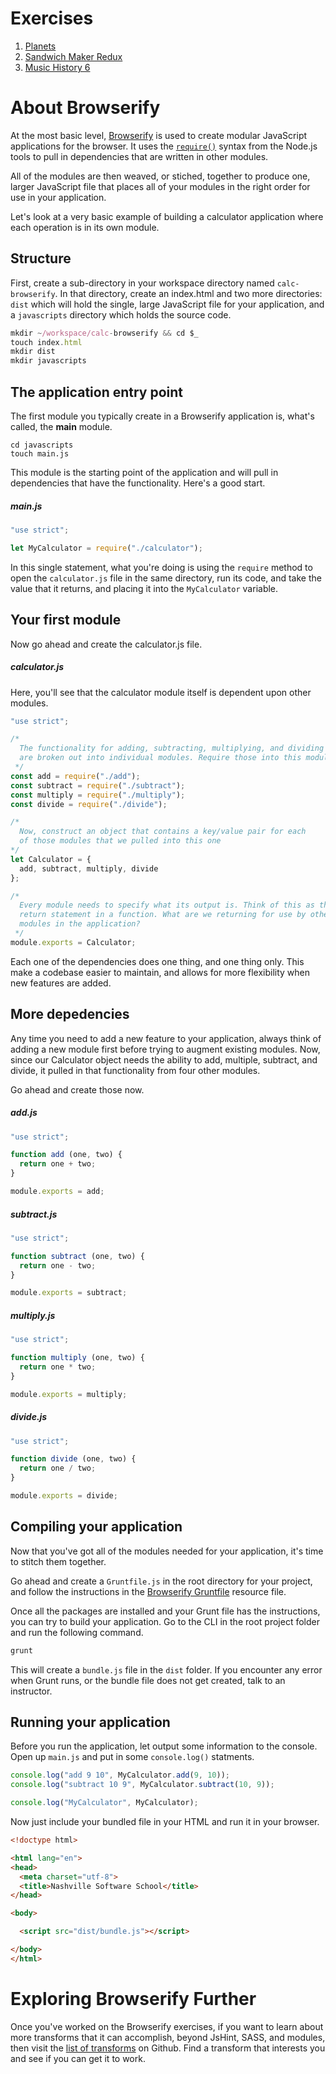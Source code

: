 # Exercises

1. [Planets](../exercises/MJ_BROWSERIFY_PLANETS.md)
1. [Sandwich Maker Redux](../exercises/MJ_BROWSERIFY_SANDWICH_MAKER.md)
1. [Music History 6](../exercises/MJ_BROWSERIFY_MUSIC_HISTORY_6.md)

# About Browserify

At the most basic level, [Browserify](http://browserify.org/) is used to create modular JavaScript applications for the browser. It uses the [`require()`](https://nodejs.org/api/all.html#all_require) syntax from the Node.js tools to pull in dependencies that are written in other modules.

All of the modules are then weaved, or stiched, together to produce one, larger JavaScript file that places all of your modules in the right order for use in your application.

Let's look at a very basic example of building a calculator application where each operation is in its own module.

## Structure

First, create a sub-directory in your workspace directory named `calc-browserify`. In that directory, create an index.html and two more directories: `dist` which will hold the single, large JavaScript file for your application, and a `javascripts` directory which holds the source code.

```js
mkdir ~/workspace/calc-browserify && cd $_
touch index.html
mkdir dist
mkdir javascripts
```

## The application entry point

The first module you typically create in a Browserify application is, what's called, the **main** module.

```
cd javascripts
touch main.js
```

This module is the starting point of the application and will pull in dependencies that have the functionality. Here's a good start.

##### main.js

```js
"use strict";

let MyCalculator = require("./calculator");
```

In this single statement, what you're doing is using the `require` method to open the `calculator.js` file in the same directory, run its code, and take the value that it returns, and placing it into the `MyCalculator` variable.

## Your first module

Now go ahead and create the calculator.js file.

##### calculator.js

Here, you'll see that the calculator module itself is dependent upon other modules.

```js
"use strict";

/*
  The functionality for adding, subtracting, multiplying, and dividing
  are broken out into individual modules. Require those into this module.
 */
const add = require("./add");
const subtract = require("./subtract");
const multiply = require("./multiply");
const divide = require("./divide");

/* 
  Now, construct an object that contains a key/value pair for each
  of those modules that we pulled into this one
*/
let Calculator = {
  add, subtract, multiply, divide
};

/*
  Every module needs to specify what its output is. Think of this as the
  return statement in a function. What are we returning for use by other
  modules in the application?
 */
module.exports = Calculator;
```

Each one of the dependencies does one thing, and one thing only. This make a codebase easier to maintain, and allows for more flexibility when new features are added.

## More depedencies

Any time you need to add a new feature to your application, always think of adding a new module first before trying to augment existing modules. Now, since our Calculator object needs the ability to add, multiple, subtract, and divide, it pulled in that functionality from four other modules.

Go ahead and create those now.

##### add.js

```js
"use strict";

function add (one, two) {
  return one + two;
}

module.exports = add;
```


##### subtract.js

```js
"use strict";

function subtract (one, two) {
  return one - two;
}

module.exports = subtract;
```


##### multiply.js

```js
"use strict";

function multiply (one, two) {
  return one * two;
}

module.exports = multiply;
```


##### divide.js

```js
"use strict";

function divide (one, two) {
  return one / two;
}

module.exports = divide;
```

## Compiling your application

Now that you've got all of the modules needed for your application, it's time to stitch them together.

Go ahead and create a `Gruntfile.js` in the root directory for your project, and follow the instructions in the [Browserify Gruntfile](./MJ_BROWSERIFY_GRUNTFILE.md) resource file.

Once all the packages are installed and your Grunt file has the instructions, you can try to build your application. Go to the CLI in the root project folder and run the following command.

```bash
grunt
```

This will create a `bundle.js` file in the `dist` folder. If you encounter any error when Grunt runs, or the bundle file does not get created, talk to an instructor.

## Running your application

Before you run the application, let output some information to the console. Open up `main.js` and put in some `console.log()` statments.

```js
console.log("add 9 10", MyCalculator.add(9, 10));
console.log("subtract 10 9", MyCalculator.subtract(10, 9));

console.log("MyCalculator", MyCalculator);
```

Now just include your bundled file in your HTML and run it in your browser.

```html
<!doctype html>

<html lang="en">
<head>
  <meta charset="utf-8">
  <title>Nashville Software School</title>
</head>

<body>

  <script src="dist/bundle.js"></script>

</body>
</html>
```

# Exploring Browserify Further

Once you've worked on the Browserify exercises, if you want to learn about more transforms that it can accomplish, beyond JsHint, SASS, and modules, then visit the [list of transforms](https://github.com/substack/node-browserify/wiki/list-of-transforms) on Github. Find a transform that interests you and see if you can get it to work.
